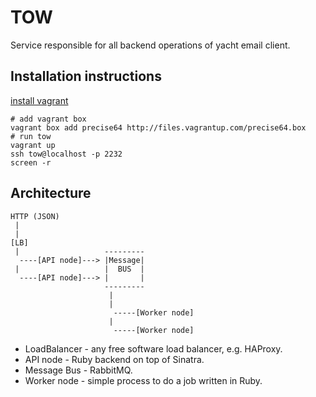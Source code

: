 TOW
===

Service responsible for all backend operations of yacht email client.

Installation instructions
-------------------------

[install vagrant](http://downloads.vagrantup.com/)

    # add vagrant box
    vagrant box add precise64 http://files.vagrantup.com/precise64.box
    # run tow
    vagrant up
    ssh tow@localhost -p 2232
    screen -r

Architecture
------------

    HTTP (JSON)
     |
     |
    [LB]
     |                   ---------
      ----[API node]---> |Message|
     |                   |  BUS  |
      ----[API node]---> |       |
                         ---------
                          |
                          |
                           -----[Worker node]
                          |
                           -----[Worker node]

* LoadBalancer - any free software load balancer, e.g. HAProxy.
* API node - Ruby backend on top of Sinatra.
* Message Bus - RabbitMQ.
* Worker node - simple process to do a job written in Ruby.

